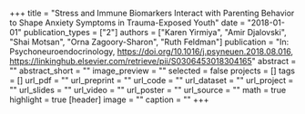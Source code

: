 +++
title = "Stress and Immune Biomarkers Interact with Parenting Behavior to Shape Anxiety Symptoms in Trauma-Exposed Youth"
date = "2018-01-01"
publication_types = ["2"]
authors = ["Karen Yirmiya", "Amir Djalovski", "Shai Motsan", "Orna Zagoory-Sharon", "Ruth Feldman"]
publication = "In: Psychoneuroendocrinology, https://doi.org/10.1016/j.psyneuen.2018.08.016, https://linkinghub.elsevier.com/retrieve/pii/S0306453018304165"
abstract = ""
abstract_short = ""
image_preview = ""
selected = false
projects = []
tags = []
url_pdf = ""
url_preprint = ""
url_code = ""
url_dataset = ""
url_project = ""
url_slides = ""
url_video = ""
url_poster = ""
url_source = ""
math = true
highlight = true
[header]
image = ""
caption = ""
+++
